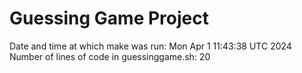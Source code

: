 # Guessing Game Project
Date and time at which make was run: Mon Apr  1 11:43:38 UTC 2024
Number of lines of code in guessinggame.sh: 20
